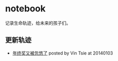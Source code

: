 notebook
========

记录生命轨迹，给未来的孩子们。


更新轨迹
----

* [年终奖又被忽悠了](https://github.com/vintsie/notebook/blob/master/_2014/_2014_01_03_%E9%A1%B9%E7%9B%AE%E5%A5%96%E5%8F%88%E8%A2%AB%E5%BF%BD%E6%82%A0%E4%BA%86.md "年终奖又被忽悠了")   posted by Vin Tsie at 20140103

